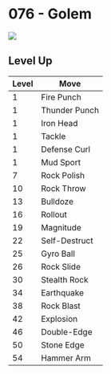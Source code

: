 # 076 - Golem
![][076]

## Level Up

Level | Move
---   | ---
  1   | Fire Punch
  1   | Thunder Punch
  1   | Iron Head
  1   | Tackle
  1   | Defense Curl
  1   | Mud Sport
  7   | Rock Polish
 10   | Rock Throw
 13   | Bulldoze
 16   | Rollout
 19   | Magnitude
 22   | Self-Destruct
 25   | Gyro Ball
 26   | Rock Slide
 30   | Stealth Rock
 34   | Earthquake
 38   | Rock Blast
 42   | Explosion
 46   | Double-Edge
 50   | Stone Edge
 54   | Hammer Arm



[076]: /img/pokemon/076.png
